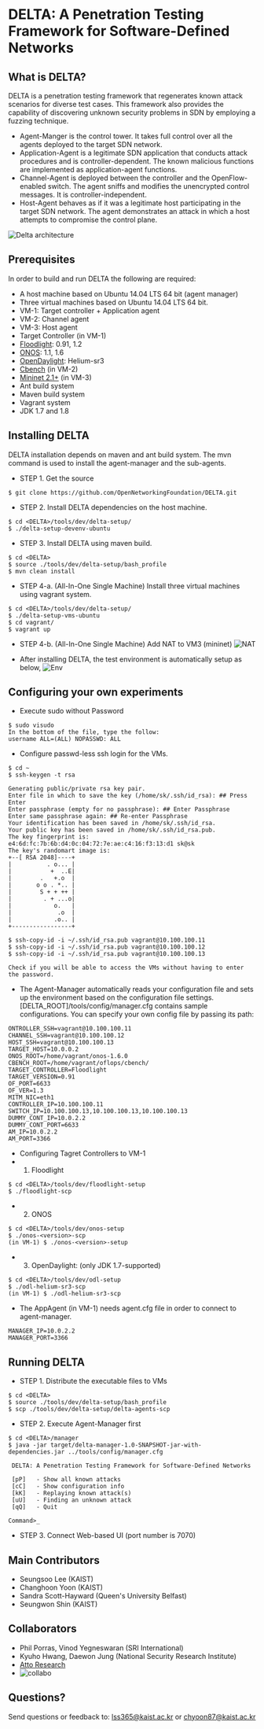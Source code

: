 # DELTA: A Penetration Testing Framework for Software-Defined Networks

## What is DELTA?
DELTA is a penetration testing framework that regenerates known attack scenarios for diverse test cases. This framework also provides the capability of discovering unknown security problems in SDN by employing a fuzzing technique.

+ Agent-Manger is the control tower. It takes full control over all the agents deployed to the target SDN network.
+ Application-Agent is a legitimate SDN application that conducts attack procedures and is controller-dependent. The known malicious functions are implemented as application-agent functions.
+ Channel-Agent is deployed between the controller and the OpenFlow-enabled switch. The agent sniffs and modifies the unencrypted control messages. It is controller-independent.
+ Host-Agent behaves as if it was a legitimate host participating in the target SDN network. The agent demonstrates an attack in which a host attempts to compromise the control plane.

![Delta architecture](http://143.248.53.145/research/arch.png)

## Prerequisites
In order to build and run DELTA the following are required:
+ A host machine based on Ubuntu 14.04 LTS 64 bit (agent manager)
+ Three virtual machines based on Ubuntu 14.04 LTS 64 bit.
 + VM-1: Target controller + Application agent
 + VM-2: Channel agent
 + VM-3: Host agent
+ Target Controller (in VM-1)
 + [Floodlight](http://www.projectfloodlight.org/download/): 0.91, 1.2
 + [ONOS](https://wiki.onosproject.org/display/ONOS/Downloads): 1.1, 1.6
 + [OpenDaylight](https://www.opendaylight.org/downloads): Helium-sr3
+ [Cbench](https://floodlight.atlassian.net/wiki/display/floodlightcontroller/Cbench) (in VM-2)
+ [Mininet 2.1+](http://mininet.org/download/) (in VM-3)
+ Ant build system
+ Maven build system
+ Vagrant system
+ JDK 1.7 and 1.8

## Installing DELTA
DELTA installation depends on maven and ant build system. The mvn command is used to install the agent-manager and the sub-agents.

+ STEP 1. Get the source

```
$ git clone https://github.com/OpenNetworkingFoundation/DELTA.git
```

+ STEP 2. Install DELTA dependencies on the host machine.

```
$ cd <DELTA>/tools/dev/delta-setup/
$ ./delta-setup-devenv-ubuntu
```

+ STEP 3. Install DELTA using maven build.

```
$ cd <DELTA>
$ source ./tools/dev/delta-setup/bash_profile
$ mvn clean install
```

+ STEP 4-a. (All-In-One Single Machine) Install three virtual machines using vagrant system. 

```
$ cd <DELTA>/tools/dev/delta-setup/
$ ./delta-setup-vms-ubuntu
$ cd vagrant/
$ vagrant up
```

+ STEP 4-b. (All-In-One Single Machine) Add NAT to VM3 (mininet)
![NAT](http://143.248.53.145/research/nat1.png)

+ After installing DELTA, the test environment is automatically setup as below,
![Env](http://143.248.53.145/research/env.png)

## Configuring your own experiments
+ Execute sudo without Password
```
$ sudo visudo
In the bottom of the file, type the follow:
username ALL=(ALL) NOPASSWD: ALL
```
+ Configure passwd-less ssh login for the VMs.

```
$ cd ~
$ ssh-keygen -t rsa

Generating public/private rsa key pair.
Enter file in which to save the key (/home/sk/.ssh/id_rsa): ## Press Enter
Enter passphrase (empty for no passphrase): ## Enter Passphrase 
Enter same passphrase again: ## Re-enter Passphrase
Your identification has been saved in /home/sk/.ssh/id_rsa.
Your public key has been saved in /home/sk/.ssh/id_rsa.pub.
The key fingerprint is:
e4:6d:fc:7b:6b:d4:0c:04:72:7e:ae:c4:16:f3:13:d1 sk@sk
The key's randomart image is:
+--[ RSA 2048]----+
|          . o... |
|           +  ..E|
|        .   +.o  |
|       o o . *.. |
|        S + + ++ |
|         . + ...o|
|            o.   |
|             .o  |
|            .o.. |
+-----------------+

$ ssh-copy-id -i ~/.ssh/id_rsa.pub vagrant@10.100.100.11
$ ssh-copy-id -i ~/.ssh/id_rsa.pub vagrant@10.100.100.12
$ ssh-copy-id -i ~/.ssh/id_rsa.pub vagrant@10.100.100.13

Check if you will be able to access the VMs without having to enter the password.
```

+ The Agent-Manager automatically reads your configuration file and sets up the environment based on the configuration file settings. [DELTA_ROOT]/tools/config/manager.cfg contains sample configurations. You can specify your own config file by passing its path:
```
ONTROLLER_SSH=vagrant@10.100.100.11
CHANNEL_SSH=vagrant@10.100.100.12
HOST_SSH=vagrant@10.100.100.13
TARGET_HOST=10.0.0.2
ONOS_ROOT=/home/vagrant/onos-1.6.0
CBENCH_ROOT=/home/vagrant/oflops/cbench/
TARGET_CONTROLLER=Floodlight
TARGET_VERSION=0.91
OF_PORT=6633
OF_VER=1.3
MITM_NIC=eth1
CONTROLLER_IP=10.100.100.11
SWITCH_IP=10.100.100.13,10.100.100.13,10.100.100.13
DUMMY_CONT_IP=10.0.2.2
DUMMY_CONT_PORT=6633
AM_IP=10.0.2.2
AM_PORT=3366
```
+ Configuring Tagret Controllers to VM-1
+ 1) Floodlight
```
$ cd <DELTA>/tools/dev/floodlight-setup
$ ./floodlight-scp
```
 + 2) ONOS
```
$ cd <DELTA>/tools/dev/onos-setup
$ ./onos-<version>-scp
(in VM-1) $ ./onos-<version>-setup
```
+ 3) OpenDaylight: (only JDK 1.7-supported)
```
$ cd <DELTA>/tools/dev/odl-setup
$ ./odl-helium-sr3-scp
(in VM-1) $ ./odl-helium-sr3-scp
```
+ The AppAgent (in VM-1) needs agent.cfg file in order to connect to agent-manager.
```
MANAGER_IP=10.0.2.2
MANAGER_PORT=3366
```

## Running DELTA
+ STEP 1. Distribute the executable files to VMs

```
$ cd <DELTA>
$ source ./tools/dev/delta-setup/bash_profile
$ scp ./tools/dev/delta-setup/delta-agents-scp
```


+ STEP 2. Execute Agent-Manager first
```
$ cd <DELTA>/manager
$ java -jar target/delta-manager-1.0-SNAPSHOT-jar-with-dependencies.jar ../tools/config/manager.cfg

 DELTA: A Penetration Testing Framework for Software-Defined Networks

 [pP]	- Show all known attacks
 [cC]	- Show configuration info
 [kK]	- Replaying known attack(s)
 [uU]	- Finding an unknown attack
 [qQ]	- Quit

Command>_
```

+ STEP 3. Connect Web-based UI (port number is 7070)

## Main Contributors
+ Seungsoo Lee (KAIST)
+ Changhoon Yoon (KAIST)
+ Sandra Scott-Hayward (Queen's University Belfast)
+ Seungwon Shin (KAIST)

## Collaborators
+ Phil Porras, Vinod Yegneswaran (SRI International) 
+ Kyuho Hwang, Daewon Jung (National Security Research Institute)
+ [Atto Research](http://www.atto-research.com/index.php/en/home/)
+ ![collabo](http://143.248.53.145/research/collabo2.png)


## Questions?
Send questions or feedback to: lss365@kaist.ac.kr or chyoon87@kaist.ac.kr
